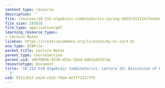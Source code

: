 ```yaml
---
content_type: resource
description: ''
file: /courses/18-212-algebraic-combinatorics-spring-2019/93111b1fee24c5a579a4021f722177f5_MIT18_212S19_lec24.pdf
file_size: 193638
file_type: application/pdf
learning_resource_types:
- Lecture Notes
license: https://creativecommons.org/licenses/by-nc-sa/4.0/
ocw_type: OCWFile
parent_title: Lecture Notes
parent_type: CourseSection
parent_uid: a95f0836-9570-d53e-1bbd-4d62a43f57ae
resourcetype: Document
title: '18.212 S19 Algebraic Combinatorics, Lecture 24: Discussion of Problem Set
  2'
uid: 93111b1f-ee24-c5a5-79a4-021f722177f5
---
```

